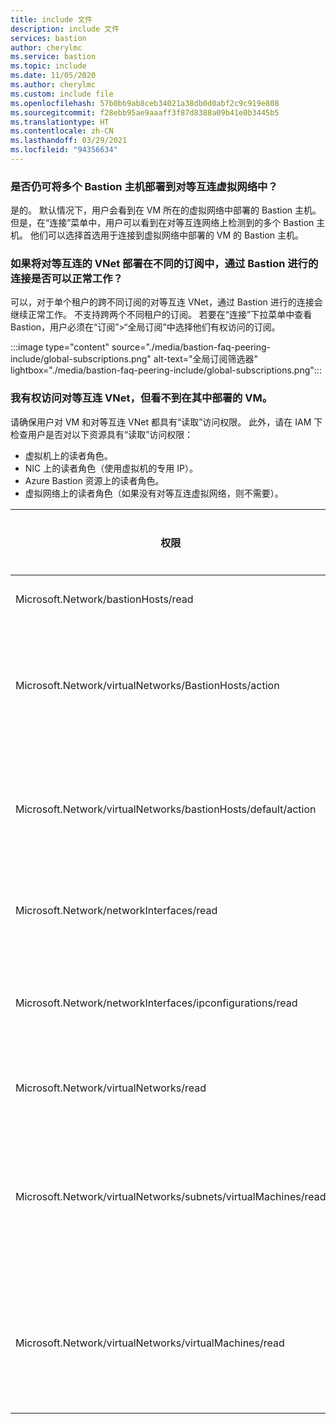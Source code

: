 ```yaml
---
title: include 文件
description: include 文件
services: bastion
author: cherylmc
ms.service: bastion
ms.topic: include
ms.date: 11/05/2020
ms.author: cherylmc
ms.custom: include file
ms.openlocfilehash: 57b0bb9ab8ceb34021a38db0d0abf2c9c919e808
ms.sourcegitcommit: f28ebb95ae9aaaff3f87d8388a09b41e0b3445b5
ms.translationtype: HT
ms.contentlocale: zh-CN
ms.lasthandoff: 03/29/2021
ms.locfileid: "94356634"
---
```

### <a name="can-i-still-deploy-multiple-bastion-hosts-across-peered-virtual-networks"></a>是否仍可将多个 Bastion 主机部署到对等互连虚拟网络中？

是的。 默认情况下，用户会看到在 VM 所在的虚拟网络中部署的 Bastion 主机。 但是，在“连接”菜单中，用户可以看到在对等互连网络上检测到的多个 Bastion 主机。 他们可以选择首选用于连接到虚拟网络中部署的 VM 的 Bastion 主机。

### <a name="if-my-peered-vnets-are-deployed-in-different-subscriptions-will-connectivity-via-bastion-work"></a>如果将对等互连的 VNet 部署在不同的订阅中，通过 Bastion 进行的连接是否可以正常工作？

可以，对于单个租户的跨不同订阅的对等互连 VNet，通过 Bastion 进行的连接会继续正常工作。 不支持跨两个不同租户的订阅。 若要在“连接”下拉菜单中查看 Bastion，用户必须在“订阅”>“全局订阅”中选择他们有权访问的订阅。

:::image type="content" source="./media/bastion-faq-peering-include/global-subscriptions.png" alt-text="全局订阅筛选器" lightbox="./media/bastion-faq-peering-include/global-subscriptions.png":::

### <a name="i-have-access-to-the-peered-vnet-but-i-cant-see-the-vm-deployed-there"></a>我有权访问对等互连 VNet，但看不到在其中部署的 VM。

请确保用户对 VM 和对等互连 VNet 都具有“读取”访问权限。 此外，请在 IAM 下检查用户是否对以下资源具有“读取”访问权限：

* 虚拟机上的读者角色。
* NIC 上的读者角色（使用虚拟机的专用 IP）。
* Azure Bastion 资源上的读者角色。
* 虚拟网络上的读者角色（如果没有对等互连虚拟网络，则不需要）。

|权限|描述|权限类型|
|---|---| ---|
|Microsoft.Network/bastionHosts/read |获取守护主机|操作|
|Microsoft.Network/virtualNetworks/BastionHosts/action |获取虚拟网络中的守护主机引用。|操作|
|Microsoft.Network/virtualNetworks/bastionHosts/default/action|获取虚拟网络中的守护主机引用。|操作|
|Microsoft.Network/networkInterfaces/read|获取网络接口定义。|操作|
|Microsoft.Network/networkInterfaces/ipconfigurations/read|获取网络接口 IP 配置定义。|操作|
|Microsoft.Network/virtualNetworks/read|获取虚拟网络定义|操作|
|Microsoft.Network/virtualNetworks/subnets/virtualMachines/read|获取对虚拟网络子网中的所有虚拟机的引用|操作|
|Microsoft.Network/virtualNetworks/virtualMachines/read|获取对虚拟网络中的所有虚拟机的引用|操作|